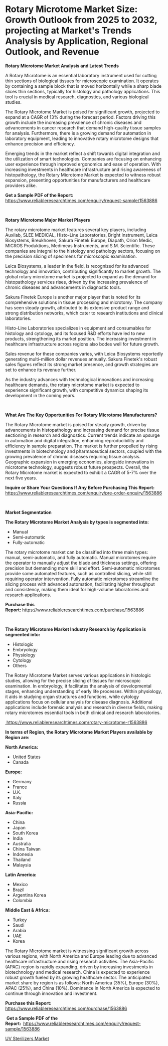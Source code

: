 <p><h1>Rotary Microtome Market Size: Growth Outlook from 2025 to 2032, projecting at Market's Trends Analysis by Application, Regional Outlook, and Revenue</h1></p><p><strong>Rotary Microtome Market Analysis and Latest Trends</strong></p>
<p><p>A Rotary Microtome is an essential laboratory instrument used for cutting thin sections of biological tissues for microscopic examination. It operates by containing a sample block that is moved horizontally while a sharp blade slices thin sections, typically for histology and pathology applications. This tool is crucial in medical research, diagnostics, and various biological studies.</p><p>The Rotary Microtome Market is poised for significant growth, projected to expand at a CAGR of 13% during the forecast period. Factors driving this growth include the increasing prevalence of chronic diseases and advancements in cancer research that demand high-quality tissue samples for analysis. Furthermore, there is a growing demand for automation in laboratory equipment, leading to innovative rotary microtome designs that enhance precision and efficiency.</p><p>Emerging trends in the market reflect a shift towards digital integration and the utilization of smart technologies. Companies are focusing on enhancing user experience through improved ergonomics and ease of operation. With increasing investments in healthcare infrastructure and rising awareness of histopathology, the Rotary Microtome Market is expected to witness robust expansion, presenting opportunities for manufacturers and healthcare providers alike.</p></p>
<p><strong>Get a Sample PDF of the Report:&nbsp;</strong> <a href="https://www.reliableresearchtimes.com/enquiry/request-sample/1563886?utm_campaign=2440&utm_medium=2&utm_source=Github&utm_content=ia&utm_term=22022025&utm_id=rotary-microtome">https://www.reliableresearchtimes.com/enquiry/request-sample/1563886</a></p>
<p>&nbsp;</p>
<p><strong>Rotary Microtome Major Market Players</strong></p>
<p><p>The rotary microtome market features several key players, including Auxilab, SLEE MEDICAL, Histo-Line Laboratories, Bright Instrument, Leica Biosystems, Breukhoven, Sakura Finetek Europe, Diapath, Orion Medic, MICROS Produktions, Medimeas Instruments, and S.M. Scientific. These companies are integral to the histology and pathology sectors, focusing on the precision slicing of specimens for microscopic examination.</p><p>Leica Biosystems, a leader in the field, is recognized for its advanced technology and innovation, contributing significantly to market growth. The global rotary microtome market is projected to expand as the demand for histopathology services rises, driven by the increasing prevalence of chronic diseases and advancements in diagnostic tools.</p><p>Sakura Finetek Europe is another major player that is noted for its comprehensive solutions in tissue processing and microtomy. The company has seen steady growth, attributed to its extensive product range and strong distribution networks, which cater to research institutions and clinical laboratories.</p><p>Histo-Line Laboratories specializes in equipment and consumables for histology and cytology, and its focused R&D efforts have led to new products, strengthening its market position. The increasing investment in healthcare infrastructure across regions also bodes well for future growth.</p><p>Sales revenue for these companies varies, with Leica Biosystems reportedly generating multi-million dollar revenues annually. Sakura Finetek's robust sales figures reflect its strong market presence, and growth strategies are set to enhance its revenue further.</p><p>As the industry advances with technological innovations and increasing healthcare demands, the rotary microtome market is expected to experience significant growth, with competitive dynamics shaping its development in the coming years.</p></p>
<p>&nbsp;</p>
<p><strong>What Are The Key Opportunities For Rotary Microtome Manufacturers?</strong></p>
<p><p>The Rotary Microtome market is poised for steady growth, driven by advancements in histopathology and increasing demand for precise tissue sectioning in research and diagnostics. Current trends indicate an upsurge in automation and digital integration, enhancing reproducibility and efficiency in sample preparation. The market is further propelled by rising investments in biotechnology and pharmaceutical sectors, coupled with the growing prevalence of chronic diseases requiring tissue analysis. Geographic expansion in emerging economies, alongside innovations in microtome technology, suggests robust future prospects. Overall, the Rotary Microtome market is expected to exhibit a CAGR of 5-7% over the next five years.</p></p>
<p><strong>Inquire or Share Your Questions If Any Before Purchasing This Report:</strong> <a href="https://www.reliableresearchtimes.com/enquiry/pre-order-enquiry/1563886?utm_campaign=2440&utm_medium=2&utm_source=Github&utm_content=ia&utm_term=22022025&utm_id=rotary-microtome">https://www.reliableresearchtimes.com/enquiry/pre-order-enquiry/1563886</a></p>
<p>&nbsp;</p>
<p><strong>Market Segmentation</strong></p>
<p><strong>The Rotary Microtome Market Analysis by types is segmented into:</strong></p>
<p><ul><li>Manual</li><li>Semi-automatic</li><li>Fully-automatic</li></ul></p>
<p><p>The rotary microtome market can be classified into three main types: manual, semi-automatic, and fully automatic. Manual microtomes require the operator to manually adjust the blade and thickness settings, offering precision but demanding more skill and effort. Semi-automatic microtomes provide some automated features, such as controlled slicing, while still requiring operator intervention. Fully automatic microtomes streamline the slicing process with advanced automation, facilitating higher throughput and consistency, making them ideal for high-volume laboratories and research applications.</p></p>
<p><strong>Purchase this Report:&nbsp;</strong><a href="https://www.reliableresearchtimes.com/purchase/1563886?utm_campaign=2440&utm_medium=2&utm_source=Github&utm_content=ia&utm_term=22022025&utm_id=rotary-microtome">https://www.reliableresearchtimes.com/purchase/1563886</a></p>
<p>&nbsp;</p>
<p><strong>The Rotary Microtome Market Industry Research by Application is segmented into:</strong></p>
<p><ul><li>Histologic</li><li>Embryology</li><li>Physiology</li><li>Cytology</li><li>Others</li></ul></p>
<p><p>The Rotary Microtome Market serves various applications in histologic studies, allowing for the precise slicing of tissues for microscopic examination. In embryology, it facilitates the analysis of developmental stages, enhancing understanding of early life processes. Within physiology, it aids in studying organ structures and functions, while cytology applications focus on cellular analysis for disease diagnosis. Additional applications include forensic analysis and research in diverse fields, making rotary microtomes essential tools in both clinical and research laboratories.</p></p>
<p><a href="https://www.reliableresearchtimes.com/rotary-microtome-r1563886?utm_campaign=2440&utm_medium=2&utm_source=Github&utm_content=ia&utm_term=22022025&utm_id=rotary-microtome">&nbsp;https://www.reliableresearchtimes.com/rotary-microtome-r1563886</a></p>
<p><strong>In terms of Region, the Rotary Microtome Market Players available by Region are:</strong></p>
<p>
    <p> <strong> North America: </strong>
        <ul>
            <li>United States</li>
            <li>Canada</li>
        </ul>
        </p> 
    <p> <strong> Europe: </strong>
        <ul>
            <li>Germany</li>
            <li>France</li>
            <li>U.K.</li>
            <li>Italy</li>
            <li>Russia</li>
        </ul>
        </p> 
    <p> <strong> Asia-Pacific: </strong>
        <ul>
            <li>China</li>
            <li>Japan</li>
            <li>South Korea</li>
            <li>India</li>
            <li>Australia</li>
            <li>China Taiwan</li>
            <li>Indonesia</li>
            <li>Thailand</li>
            <li>Malaysia</li>
        </ul>
        </p> 
    <p> <strong> Latin America: </strong>
        <ul>
            <li>Mexico</li>
            <li>Brazil</li>
            <li>Argentina Korea</li>
            <li>Colombia</li>
        </ul>
        </p> 
    <p> <strong> Middle East & Africa: </strong>
        <ul>
            <li>Turkey</li>
            <li>Saudi</li>
            <li>Arabia</li>
            <li>UAE</li>
            <li>Korea</li>
        </ul>
    </p>
    </p>
<p><p>The Rotary Microtome market is witnessing significant growth across various regions, with North America and Europe leading due to advanced healthcare infrastructure and rising research activities. The Asia-Pacific (APAC) region is rapidly expanding, driven by increasing investments in biotechnology and medical research. China is expected to experience robust growth fueled by its growing healthcare sector. The anticipated market share by region is as follows: North America (35%), Europe (30%), APAC (25%), and China (10%). Dominance in North America is expected to continue through innovation and investment.</p></p>
<p><strong>Purchase this Report: </strong><a href="https://www.reliableresearchtimes.com/purchase/1563886?utm_campaign=2440&utm_medium=2&utm_source=Github&utm_content=ia&utm_term=22022025&utm_id=rotary-microtome">https://www.reliableresearchtimes.com/purchase/1563886</a></p>
<p>&nbsp;<strong>Get a Sample PDF of the Report:&nbsp;&nbsp;</strong><a href="https://www.reliableresearchtimes.com/enquiry/request-sample/1563886?utm_campaign=2440&utm_medium=2&utm_source=Github&utm_content=ia&utm_term=22022025&utm_id=rotary-microtome">https://www.reliableresearchtimes.com/enquiry/request-sample/1563886</a></p>
<p><strong></strong></p>
<p><p><a href="https://github.com/pinzinyaah/Market-Research-Report-List-1/blob/main/uv-sterilizers-market.md?utm_campaign=2440&utm_medium=2&utm_source=Github&utm_content=ia&utm_term=22022025&utm_id=rotary-microtome">UV Sterilizers Market</a></p></p>